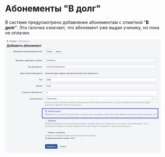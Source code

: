 # Абонементы "В долг"

В системе предусмотрено добавление абонементам с отметкой "**В долг**". Эта галочка означает, что абонемент уже выдан ученику, но пока не оплачен.

![](<../../../../.gitbook/assets/image (72).png>)
